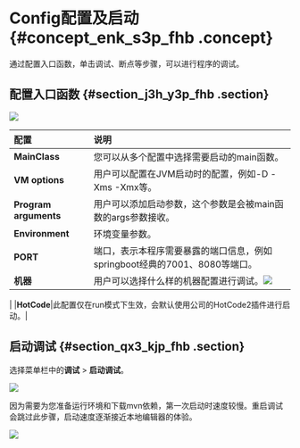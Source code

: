 # Config配置及启动 {#concept_enk_s3p_fhb .concept}

通过配置入口函数，单击调试、断点等步骤，可以进行程序的调试。

## 配置入口函数 {#section_j3h_y3p_fhb .section}

![](images/41761_zh-CN.gif)

|配置|说明|
|:-|:-|
|**MainClass**|您可以从多个配置中选择需要启动的main函数。|
|**VM options**|用户可以配置在JVM启动时的配置，例如-D -Xms -Xmx等。|
|**Program arguments**|用户可以添加启动参数，这个参数是会被main函数的args参数接收。|
|**Environment**|环境变量参数。|
|**PORT**|端口，表示本程序需要暴露的端口信息，例如springboot经典的7001、8080等端口。|
|**机器**|用户可以选择什么样的机器配置进行调试。![](http://static-aliyun-doc.oss-cn-hangzhou.aliyuncs.com/assets/img/150118/155900577441765_zh-CN.png)

|
|**HotCode**|此配置仅在run模式下生效，会默认使用公司的HotCode2插件进行启动。|

## 启动调试 {#section_qx3_kjp_fhb .section}

选择菜单栏中的**调试** \> **启动调试**。

![](http://static-aliyun-doc.oss-cn-hangzhou.aliyuncs.com/assets/img/150118/155900577441766_zh-CN.png)

因为需要为您准备运行环境和下载mvn依赖，第一次启动时速度较慢。重启调试会跳过此步骤，启动速度逐渐接近本地编辑器的体验。

![](images/41768_zh-CN.gif)

